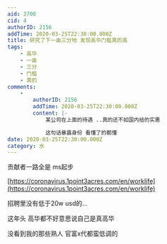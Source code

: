 ```yaml
---
aid: 3700
cid: 4
authorID: 2156
addTime: 2020-03-25T22:30:00.000Z
title: 研究了下一亩三分地 发现高华门槛真的高
tags:
    - 高华
    - 一亩
    - 三分
    - 门槛
    - 真的
comments:
    -
        authorID: 2156
        addTime: 2020-03-25T22:30:00.000Z
        content: |-
            某公司在上面的待遇 ..真的还不如国内给的实惠

            这句话暴露身份 看懂了的都懂
date: 2020-03-25T22:30:00.000Z
category: 水
---
```


贡献者一路全是 ms起步

[https://coronavirus.1point3acres.com/en/worklife](https://coronavirus.1point3acres.com/en/worklife)

招聘里没有低于20w usd的...

这年头 高华都不好意思说自己是真高华

没看到我的那些熟人 官富x代都蛮低调的
